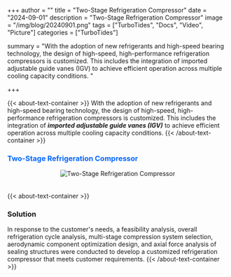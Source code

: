 +++
author = ""
title = "Two-Stage Refrigeration Compressor"
date = "2024-09-01"
description = "Two-Stage Refrigeration Compressor"
image = "/img/blog/20240901.png"
tags = ["TurboTides", "Docs", "Video", "Picture"]
categories = ["TurboTides"]

summary = "With the adoption of new refrigerants and high-speed bearing technology, the design of high-speed, high-performance refrigeration compressors is customized. This includes the integration of imported adjustable guide vanes (IGV) to achieve efficient operation across multiple cooling capacity conditions. <!--more-->"

+++

{{< about-text-container >}}
With the adoption of new refrigerants and high-speed bearing technology, the design of high-speed, high-performance refrigeration compressors is customized. This includes the integration of ***imported adjustable guide vanes (IGV)*** to achieve efficient operation across multiple cooling capacity conditions. 
{{< /about-text-container >}}


<h3 style="color: #0066FF;">Two-Stage Refrigeration Compressor</h3>
<div style="display: flex; justify-content: center;">
    <img src="/img/blog/case picture/幻灯片3.PNG" alt="Two-Stage Refrigeration Compressor" style="margin-top: 0; margin-bottom: 1.4em; max-width: 100%;">
</div>


{{< about-text-container >}}
### Solution
In response to the customer's needs, a feasibility analysis, overall refrigeration cycle analysis, multi-stage compression system selection, aerodynamic component optimization design, and axial force analysis of sealing structures were conducted to develop a customized refrigeration compressor that meets customer requirements.
{{< /about-text-container >}}
